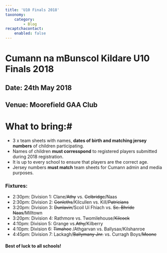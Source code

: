 ```yaml
---
title: 'U10 Finals 2018'
taxonomy:
    category:
        - Blog
recaptchacontact:
    enabled: false
---
```


# Cumann na mBunscol Kildare U10 Finals 2018 #

## Date: 24th May 2018

## Venue: Moorefield GAA Club

# What to bring:#
* 3 x team sheets with names, **dates of birth and matching jersey numbers** of children participating.
* Names of children **must corresspond** to registered players submitted during 2018 registration.
* It is up to every school to ensure that players are the correct age. 
* Jersey numbers **must match** team sheets for Cumann admin and media purposes.

### Fixtures:

* 2:30pm: Division 1: Clane/~~Athy~~ vs. ~~Celbridge~~/Naas
* 2:30pm: Division 2: ~~Conleths~~/Kilcullen vs. Kill/~~Patricians~~
* 3:20pm: Division 3: ~~Dunlavin~~/Scoil Uí Fhiach vs. ~~Sc. Bhríde Naas~~/Milltown
* 3:20pm: Division 4: Rathmore vs. Twomilehouse/~~Kilcock~~
* 4:10pm: Division 5: Grange vs.~~Athy~~/Kilberry
* 4:10pm: Division 6: ~~Timahoe~~ /Athgarvan vs. Ballysax/Kilshanroe
* 4:45pm: Division 7: Lackagh/~~Ballymany Jnr.~~ vs. Curragh Boys/~~Moone~~

#### Best of luck to all schools!


